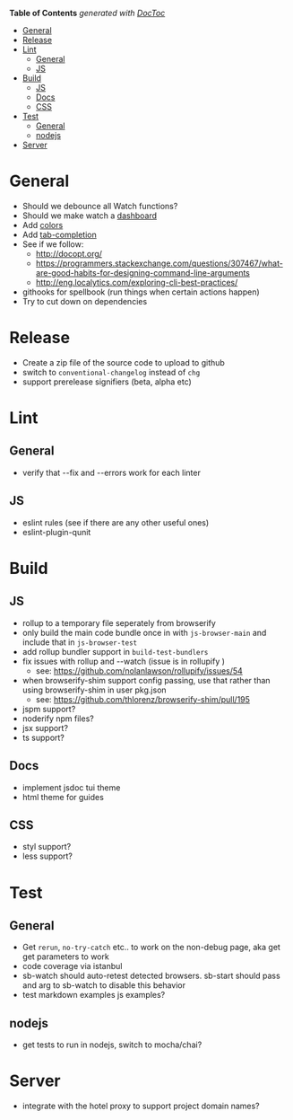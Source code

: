 <!-- START doctoc generated TOC please keep comment here to allow auto update -->
<!-- DON'T EDIT THIS SECTION, INSTEAD RE-RUN doctoc TO UPDATE -->
**Table of Contents**  *generated with [DocToc](https://github.com/thlorenz/doctoc)*

- [General](#general)
- [Release](#release)
- [Lint](#lint)
  - [General](#general-1)
  - [JS](#js)
- [Build](#build)
  - [JS](#js-1)
  - [Docs](#docs)
  - [CSS](#css)
- [Test](#test)
  - [General](#general-2)
  - [nodejs](#nodejs)
- [Server](#server)

<!-- END doctoc generated TOC please keep comment here to allow auto update -->

# General
* Should we debounce all Watch functions?
* Should we make watch a [dashboard](https://github.com/FormidableLabs/nodejs-dashboard)
* Add [colors](https://github.com/chalk/chalk)
* Add [tab-completion](https://github.com/mklabs/node-tabtab)
* See if we follow:
  * http://docopt.org/
  * https://programmers.stackexchange.com/questions/307467/what-are-good-habits-for-designing-command-line-arguments
  * http://eng.localytics.com/exploring-cli-best-practices/
* githooks for spellbook (run things when certain actions happen)
* Try to cut down on dependencies

# Release
* Create a zip file of the source code to upload to github
* switch to `conventional-changelog` instead of `chg`
* support prerelease signifiers (beta, alpha etc)

# Lint
## General
* verify that --fix and --errors work for each linter

## JS
* eslint rules (see if there are any other useful ones)
* eslint-plugin-qunit

# Build
## JS
  * rollup to a temporary file seperately from browserify
  * only build the main code bundle once in with `js-browser-main` and include that in `js-browser-test`
  * add rollup bundler support in `build-test-bundlers`
  * fix issues with rollup and --watch (issue is in rollupify )
    * see: https://github.com/nolanlawson/rollupify/issues/54
  * when browserify-shim support config passing, use that rather than using browserify-shim in user pkg.json
    * see: https://github.com/thlorenz/browserify-shim/pull/195
  * jspm support?
  * noderify npm files?
  * jsx support?
  * ts support?

## Docs
* implement jsdoc tui theme
* html theme for guides

## CSS
* styl support?
* less support?

# Test
## General
* Get `rerun`, `no-try-catch` etc.. to work on the non-debug page, aka get get parameters to work
* code coverage via istanbul
* sb-watch should auto-retest detected browsers. sb-start should pass and arg to sb-watch to disable this behavior
* test markdown examples js examples?

## nodejs
* get tests to run in nodejs, switch to mocha/chai?

# Server
* integrate with the hotel proxy to support project domain names?
